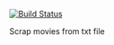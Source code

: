 [![Build Status](https://travis-ci.org/Hunk13/scrap_movies.svg?branch=master)](https://travis-ci.org/Hunk13/scrap_movies)

Scrap movies from txt file
